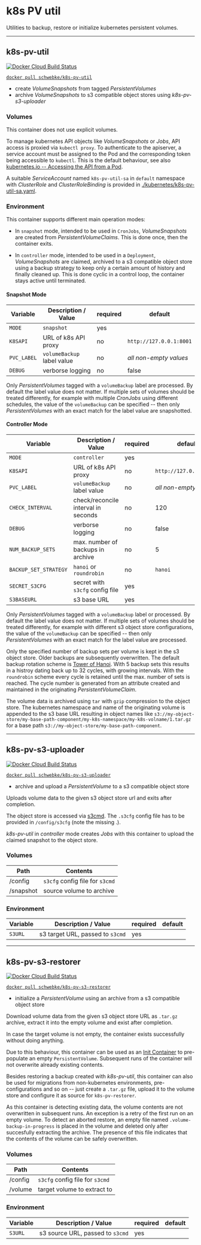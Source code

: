 # k8s PV util
Utilities to backup, restore or initialize kubernetes persistent volumes.

----

## k8s-pv-util

[![Docker Cloud Build Status](https://img.shields.io/docker/cloud/build/schwebke/k8s-pv-util)](https://hub.docker.com/r/schwebke/k8s-pv-util)

[`docker pull schwebke/k8s-pv-util`](https://hub.docker.com/r/schwebke/k8s-pv-util)

 - create *VolumeSnapshots* from tagged *PersistentVolumes*
 - archive *VolumeSnapshots* to s3 compatible object stores using *k8s-pv-s3-uploader*

### Volumes
This container does not use explicit volumes.

To manage kubernetes API objects like *VolumeSnapshots* or *Jobs*,
API access is proxied via `kubectl proxy`. To authenticate to the
apiserver, a service account must be assigned to the Pod and
the corresponding token being accessible to `kubectl`.
This is the default behaviour, see also
[kubernetes.io -- Accessing the API from a Pod](https://kubernetes.io/docs/tasks/access-application-cluster/access-cluster/#accessing-the-api-from-a-pod).

A suitable *ServiceAccount* named `k8s-pv-util-sa` in `default` namespace with *ClusterRole* and *ClusterRoleBinding*
is provided in [./kubernetes/k8s-pv-util-sa.yaml](https://github.com/schwebke/k8s-pv-util/blob/master/kubernetes/k8s-pv-util-sa.yaml).


### Environment

This container supports different main operation modes:

 - In `snapshot` mode, intended to be used in `CronJobs`, *VolumeSnapshots* are created from *PersistentVolumeClaims*.
   This is done once, then the container exits.

 - In `controller` mode, intended to be used in a `Deployment`, *VolumeSnapshots* are claimed, archived to a s3 compatible
   object store using a backup strategy to keep only a certain amount of history and finally cleaned up.
   This is done cyclic in a control loop, the container stays active until terminated.


#### Snapshot Mode

| Variable                 | Description / Value                  | required                 | default                 |
| ------------------------ | ------------------------------------ | ------------------------ | ----------------------- |
| `MODE`                   | `snapshot`                           | yes                      |                         |
| `K8SAPI`                 | URL of k8s API proxy                 | no                       | `http://127.0.0.1:8001` |
| `PVC_LABEL`              | `volumeBackup` label value           | no                       | *all non-empty values*  |
| `DEBUG`                  | verborse logging                     | no                       | false                   |

Only *PersistentVolumes* tagged with a `volumeBackup` label are processed.
By default the label value does not matter. If multiple sets of volumes should be treated differently,
for example with multiple *CronJobs* using different schedules, the value of the `volumeBackup`
can be specified -- then only *PersistentVolumes* with an exact match for the label value are snapshotted.


#### Controller Mode

| Variable                 | Description / Value                  | required                 | default                 |
| ------------------------ | ------------------------------------ | ------------------------ | ----------------------- |
| `MODE`                   | `controller`                         | yes                      |                         |
| `K8SAPI`                 | URL of k8s API proxy                 | no                       | `http://127.0.0.1:8001` |
| `PVC_LABEL`              | `volumeBackup` label value           | no                       | *all non-empty values*  |
| `CHECK_INTERVAL`         | check/reconcile interval in seconds  | no                       | 120                     |
| `DEBUG`                  | verborse logging                     | no                       | false                   |
| `NUM_BACKUP_SETS`        | max. number of backups in archive    | no                       | 5                       |
| `BACKUP_SET_STRATEGY`    | `hanoi` or `roundrobin`              | no                       | `hanoi`                 |
| `SECRET_S3CFG`           | secret with `s3cfg` config file      | yes                      |                         |
| `S3BASEURL`              | s3 base URL                          | yes                      |                         |

Only *PersistentVolumes* tagged with a `volumeBackup` label or processed.
By default the label value does not matter. If multiple sets of volumes should be treated differently,
for example with different s3 object store configurations, the value of the `volumeBackup`
can be specified -- then only *PersistentVolumes* with an exact match for the label value are processed.

Only the specified number of backup sets per volume is kept in the s3 object store.
Older backups are subsequently overwritten.
The default backup rotation scheme is
[Tower of Hanoi](https://en.wikipedia.org/wiki/Backup_rotation_scheme#Tower_of_Hanoi).
With 5 backup sets this results in a histroy dating back up to 32 cycles, with growing intervals.
With the `roundrobin` scheme every cycle is retained until the max. number of sets is reached.
The cycle number is generated from an attribute created and maintained in the originating *PersistentVolumeClaim*.

The volume data is archived using `tar` with `gzip` compression to the object store.
The kubernetes namespace and name of the originating volume is appended to the s3 base URL resulting
in object names like `s3://my-object-store/my-base-path-component/my-k8s-namespace/my-k8s-volname/1.tar.gz`
for a base path `s3://my-object-store/my-base-path-component`.

----

## k8s-pv-s3-uploader

[![Docker Cloud Build Status](https://img.shields.io/docker/cloud/build/schwebke/k8s-pv-s3-uploader)](https://hub.docker.com/r/schwebke/k8s-pv-s3-uploader)

[`docker pull schwebke/k8s-pv-s3-uploader`](https://hub.docker.com/r/schwebke/k8s-pv-s3-uploader)

 - archive and upload a *PersistentVolume* to a s3 compatible object store

Uploads volume data to the given s3 object store url and exits after completion.

The object store is accessed via [s3cmd](https://s3tools.org/s3cmd).
The `.s3cfg` config file has to be provided in `/config/s3cfg` (note the missing .).

*k8s-pv-util* in *controller* mode creates *Jobs* with this container to upload the claimed snapshot
to the object store.


### Volumes

| Path      | Contents                        |
| --------- | ------------------------------- |
| /config   | `s3cfg` config file for `s3cmd` |
| /snapshot | source volume to archive        |


### Environment

| Variable                 | Description / Value                  | required                 | default                 |
| ------------------------ | ------------------------------------ | ------------------------ | ----------------------- |
| `S3URL`                  | s3 target URL, passed to `s3cmd`     | yes                      |                         |


----

## k8s-pv-s3-restorer

[![Docker Cloud Build Status](https://img.shields.io/docker/cloud/build/schwebke/k8s-pv-s3-restorer)](https://hub.docker.com/r/schwebke/k8s-pv-s3-restorer)

[`docker pull schwebke/k8s-pv-s3-restorer`](https://hub.docker.com/r/schwebke/k8s-pv-s3-restorer)

 - initialize a *PersistentVolume* using an archive from a s3 compatible object store

Download volume data from the given s3 object store URL as `.tar.gz` archive,
extract it into the empty volume and exist after completion.

In case the target volume is not empty, the container exists successfully without doing anything.

Due to this behaviour, this container can be used as an [Init Container](https://kubernetes.io/docs/concepts/workloads/pods/init-containers/)
to pre-populate an empty `PersistentVolume`. Subsequent runs of the container will not overwrite
already existing contents.

Besides restoring a backup created with *k8s-pv-util*, this container can also be used for migrations
from non-kubernetes environments, pre-configurations and so on -- just create a `.tar.gz` file,
upload it to the volume store and configure it as source for `k8s-pv-restorer`.

As this container is detecting existing data, the volume contents are not overwritten in subsequent runs.
An exception is a retry of the first run on an empty volume. To detect an aborted restore,
an empty file named `.volume-backup-in-progress` is placed in the volume and deleted only after
succesfully extracting the archive. The presence of this file indicates that the contents of
the volume can be safely overwritten.


### Volumes

| Path      | Contents                        |
| --------- | ------------------------------- |
| /config   | `s3cfg` config file for `s3cmd` |
| /volume   | target volume to extract to     |


### Environment

| Variable                 | Description / Value                  | required                 | default                 |
| ------------------------ | ------------------------------------ | ------------------------ | ----------------------- |
| `S3URL`                  | s3 source URL, passed to `s3cmd`     | yes                      |                         |


